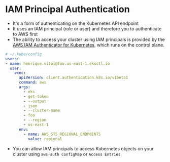 # IAM Principal Authentication

- It's a form of authenticating on the Kubernetes API endpoint
- It uses an IAM principal (role or user) and therefore you to authenticate to AWS first
- The ability to access your cluster using IAM principals is provided by the [AWS IAM Authenticator for Kubernetes](https://github.com/kubernetes-sigs/aws-iam-authenticator#readme), which runs on the control plane.

```yaml
# ~/.kube/config
users:
- name: henrique.vitoi@foo.us-east-1.eksctl.io
  user:
    exec:
      apiVersion: client.authentication.k8s.io/v1beta1
      command: aws
      args:
        - eks
        - get-token
        - --output
        - json
        - --cluster-name
        - foo
        - --region
        - us-east-1
      env:
        - name: AWS_STS_REGIONAL_ENDPOINTS
          value: regional
```

- You can allow IAM principals to access Kubernetes objects on your cluster using `aws-auth ConfigMap` or `Access Entries`
